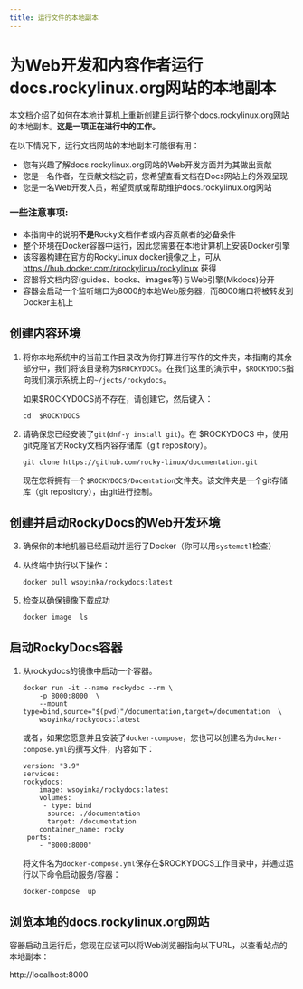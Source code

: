 ```yaml
---
title: 运行文件的本地副本
---
```


# 为Web开发和内容作者运行docs.rockylinux.org网站的本地副本

本文档介绍了如何在本地计算机上重新创建且运行整个docs.rockylinux.org网站的本地副本。**这是一项正在进行中的工作。**

在以下情况下，运行文档网站的本地副本可能很有用：

* 您有兴趣了解docs.rockylinux.org网站的Web开发方面并为其做出贡献
* 您是一名作者，在贡献文档之前，您希望查看文档在Docs网站上的外观呈现
* 您是一名Web开发人员，希望贡献或帮助维护docs.rockylinux.org网站


### 一些注意事项:

* 本指南中的说明**不是**Rocky文档作者或内容贡献者的必备条件
* 整个环境在Docker容器中运行，因此您需要在本地计算机上安装Docker引擎
* 该容器构建在官方的RockyLinux docker镜像之上，可从 https://hub.docker.com/r/rockylinux/rockylinux 获得
* 容器将文档内容(guides、books、images等)与Web引擎(Mkdocs)分开
* 容器会启动一个监听端口为8000的本地Web服务器，而8000端口将被转发到Docker主机上


## 创建内容环境

1. 将你本地系统中的当前工作目录改为你打算进行写作的文件夹，本指南的其余部分中，我们将该目录称为`$ROCKYDOCS`。在我们这里的演示中，`$ROCKYDOCS`指向我们演示系统上的`~/jects/rockydocs`。

    如果$ROCKYDOCS尚不存在，请创建它，然后键入：

    ```
    cd  $ROCKYDOCS
    ```

2. 请确保您已经安装了`git`(`dnf-y install git`)。在 $ROCKYDOCS 中，使用git克隆官方Rocky文档内容存储库（git repository）。
    ```
    git clone https://github.com/rocky-linux/documentation.git
    ```

    现在您将拥有一个`$ROCKYDOCS/Docentation`文件夹。该文件夹是一个git存储库（git repository），由git进行控制。


## 创建并启动RockyDocs的Web开发环境

3.  确保你的本地机器已经启动并运行了Docker（你可以用`systemctl`检查）

4. 从终端中执行以下操作：

    ```
    docker pull wsoyinka/rockydocs:latest
    ```

5. 检查以确保镜像下载成功

    ```
    docker image  ls
    ```

## 启动RockyDocs容器

1. 从rockydocs的镜像中启动一个容器。

    ```
    docker run -it --name rockydoc --rm \
        -p 8000:8000  \
        --mount type=bind,source="$(pwd)"/documentation,target=/documentation  \
        wsoyinka/rockydocs:latest

    ```


    或者，如果您愿意并且安装了`docker-compose`，您也可以创建名为`docker-compose.yml`的撰写文件，内容如下：

    ```
    version: "3.9"
    services:
    rockydocs:
        image: wsoyinka/rockydocs:latest
        volumes:
         - type: bind
          source: ./documentation
          target: /documentation
        container_name: rocky
     ports:
        - "8000:8000"

    ```

    将文件名为`docker-compose.yml`保存在$ROCKYDOCS工作目录中，并通过运行以下命令启动服务/容器：

    ```
    docker-compose  up
    ```


## 浏览本地的docs.rockylinux.org网站

容器启动且运行后，您现在应该可以将Web浏览器指向以下URL，以查看站点的本地副本：

http://localhost:8000
